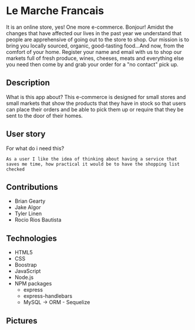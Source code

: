 # Le Marche Francais

It is an online store, yes! One more e-commerce.
Bonjour! Amidst the changes that have affected our lives in the past year we understand that people are apprehensive of going out to the store to shop. Our mission is to bring you locally sourced, organic, good-tasting food...And now, from the comfort of your home. Register your name and email with us to shop our markets full of fresh produce, wines, cheeses, meats and everything else you need then come by and grab your order for a "no contact" pick up.

## Description
What is this app about?
This e-commerce is designed for small stores and small markets that show the products that they have in stock so that users can place their orders and be able to pick them up or require that they be sent to the door of their homes.

## User story
For what do i need this?

```
As a user I like the idea of ​​thinking about having a service that saves me time, how practical it would be to have the shopping list checked 

```
## Contributions

* Brian Gearty 
* Jake Algor 
* Tyler Linen
* Rocio Rios Bautista


## Technologies

* HTML5
* CSS
* Boostrap
* JavaScript
* Node.js
* NPM packages
    * express
    * express-handlebars
    * MySQL -> ORM - Sequelize


## Pictures